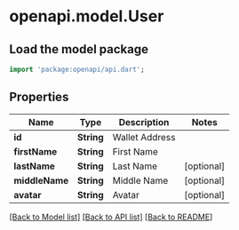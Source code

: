 # openapi.model.User

## Load the model package
```dart
import 'package:openapi/api.dart';
```

## Properties
Name | Type | Description | Notes
------------ | ------------- | ------------- | -------------
**id** | **String** | Wallet Address | 
**firstName** | **String** | First Name | 
**lastName** | **String** | Last Name | [optional] 
**middleName** | **String** | Middle Name | [optional] 
**avatar** | **String** | Avatar | [optional] 

[[Back to Model list]](../README.md#documentation-for-models) [[Back to API list]](../README.md#documentation-for-api-endpoints) [[Back to README]](../README.md)


